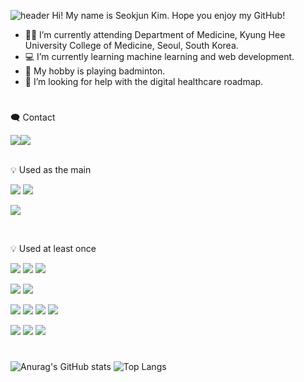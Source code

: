 ![header](https://capsule-render.vercel.app/api?type=waving&color=timeGradient&height=300&section=header&text=Nice%20to%20meet%20you%20everyone!%20🙌&fontSize=50)
Hi! My name is Seokjun Kim. Hope you enjoy my GitHub!

- 🧑‍🎓 I’m currently attending Department of Medicine, Kyung Hee University College of Medicine, Seoul, South Korea.
- 💻 I’m currently learning machine learning and web development.
- 🏸 My hobby is playing badminton.
- 🤔 I’m looking for help with the digital healthcare roadmap.
#

🗨️ Contact

<div style="display:flex; flex-direction:row;">
  <a href="https://instagram.com/sjxk1m?igshid=ZGUzMzM3NWJiOQ==" target="_blank"><img src="https://img.shields.io/badge/instagram-161B21?style=flat&logo=instagram&logoColor=0CDAE0"/></a>
  
  <a href="mailto:ksjross@gmail.com">
        <img src="https://img.shields.io/badge/Gmail-EA4335?style=flat&logo=Gmail&logoColor=white"></a>
</div>

<br>

💡 Used as the main

<a target="_blank"><img src="https://img.shields.io/badge/Python-161B21?style=flat&logo=python&logoColor=0069EA"/></a>
<a target="_blank"><img src="https://img.shields.io/badge/R-161B21?style=flat&logo=r&logoColor=008EE0"/></a>

<a target="_blank"><img src="https://img.shields.io/badge/PyCharm-161B21?style=flat&logo=pycharm&logoColor=00D326"/></a>

<br>

💡 Used at least once

<a target="_blank"><img src="https://img.shields.io/badge/C-161B21?style=flat&logo=c&logoColor=EF8B00"/></a>
<a target="_blank"><img src="https://img.shields.io/badge/JAVA-161B21?style=flat&logo=JAVA&logoColor=FC3F00"/></a>
<a target="_blank"><img src="https://img.shields.io/badge/SAS-161B21?style=flat&logo=SAS&logoColor=9200DB"/></a>

<a target="_blank"><img src="https://img.shields.io/badge/Visual Studio-161B21?style=flat&logo=visualstudio&logoColor=A600ED"/></a>
<a target="_blank"><img src="https://img.shields.io/badge/Android Studio-161B21?style=flat&logo=androidstudio&logoColor=4DC100"/></a>

<a target="_blank"><img src="https://img.shields.io/badge/TensorFlow-161B21?style=flat&logo=tensorflow&logoColor=F78800"/></a>
<a target="_blank"><img src="https://img.shields.io/badge/Keras-161B21?style=flat&logo=keras&logoColor=F73100"/></a>
<a target="_blank"><img src="https://img.shields.io/badge/Pygame-161B21?style=flat&logo=Pygame&logoColor=F4E000"/></a>
<a target="_blank"><img src="https://img.shields.io/badge/tkinter-161B21?style=flat&logo=tkinter&logoColor=0069EA"/></a>

<a target="_blank"><img src="https://img.shields.io/badge/Git-161B21?style=flat&logo=git&logoColor=EF4B00"/></a>
<a target="_blank"><img src="https://img.shields.io/badge/GitHub-161B21?style=flat&logo=github&logoColor=FFFFFF"/></a>
<a target="_blank"><img src="https://img.shields.io/badge/Sourcetree-161B21?style=flat&logo=sourcetree&logoColor=0031F7"/></a>

#

![Anurag's GitHub stats](https://github-readme-stats.vercel.app/api?username=fuera6&show_icons=true&theme=tokyonight)
![Top Langs](https://github-readme-stats.vercel.app/api/top-langs/?username=fuera6&layout=compact&theme=tokyonight)

